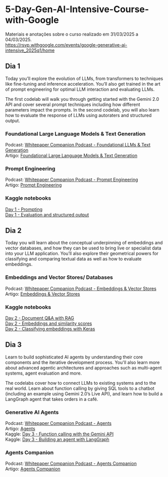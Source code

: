 # 5-Day-Gen-AI-Intensive-Course-with-Google
Materiais e anotações sobre o curso realizado em 31/03/2025 a 04/03/2025.  
https://rsvp.withgoogle.com/events/google-generative-ai-intensive_2025q1/home  


## Dia 1

Today you’ll explore the evolution of LLMs, from transformers to techniques like fine-tuning and inference acceleration. You’ll also get trained in the art of prompt engineering for optimal LLM interaction and evaluating LLMs.  

The first codelab will walk you through getting started with the Gemini 2.0 API and cover several prompt techniques including how different parameters impact the prompts. In the second codelab, you will also learn how to evaluate the response of LLMs using autoraters and structured output.  

### Foundational Large Language Models & Text Generation
Podcast: [Whitepaper Companion Podcast - Foundational LLMs & Text Generation](https://youtu.be/Na3O4Pkbp-U?si=Fn5Ry61eChrIThgN)  
Artigo: [Foundational Large Language Models & Text Generation](https://www.kaggle.com/whitepaper-foundational-llm-and-text-generation)  

### Prompt Engineering
Podcast: [Whitepaper Companion Podcast - Prompt Engineering](https://youtu.be/CFtX0ZyLSAY?si=iimK8ne0fUKLfKrF)  
Artigo: [Prompt Engineering](https://www.kaggle.com/whitepaper-prompt-engineering)  

### Kaggle notebooks
[Day 1 - Prompting](https://www.kaggle.com/code/markishere/day-1-prompting)  
[Day 1 - Evaluation and structured output](https://www.kaggle.com/code/markishere/day-1-evaluation-and-structured-output)  


## Dia 2

Today you will learn about the conceptual underpinning of embeddings and vector databases, and how they can be used to bring live or specialist data into your LLM application. You’ll also explore their geometrical powers for classifying and comparing textual data as well as how to evaluate embeddings.  

### Embeddings and Vector Stores/ Databases
Podcast: [Whitepaper Companion Podcast - Embeddings & Vector Stores](https://youtu.be/xCAVsst6WJ8?si=I3lBGOg8IhMcSXBC)  
Artigo: [Embeddings & Vector Stores](https://www.kaggle.com/whitepaper-embeddings-and-vector-stores)  

### Kaggle notebooks
[Day 2 - Document Q&A with RAG](https://www.kaggle.com/code/markishere/day-2-document-q-a-with-rag)  
[Day 2 - Embeddings and similarity scores](https://www.kaggle.com/code/markishere/day-2-embeddings-and-similarity-scores)  
[Day 2 - Classifying embeddings with Keras](https://www.kaggle.com/code/markishere/day-2-classifying-embeddings-with-keras)  


## Dia 3

Learn to build sophisticated AI agents by understanding their core components and the iterative development process. You'll also learn more about advanced agentic architectures and approaches such as multi-agent systems, agent evaluation and more.  

The codelabs cover how to connect LLMs to existing systems and to the real world. Learn about function calling by giving SQL tools to a chatbot (including an example using Gemini 2.0’s Live API), and learn how to build a LangGraph agent that takes orders in a café.  

### Generative AI Agents
Podcast: [Whitepaper Companion Podcast - Agents](https://youtu.be/D3Kaqz7VW28?si=MIODOwrvIuNv7jPp)  
Artigo: [Agents](https://www.kaggle.com/whitepaper-agents)  
Kaggle: [Day 3 - Function calling with the Gemini API](https://www.kaggle.com/code/markishere/day-3-function-calling-with-the-gemini-api)  
Kaggle: [Day 3 - Building an agent with LangGraph](https://www.kaggle.com/code/markishere/day-3-building-an-agent-with-langgraph/)  

### Agents Companion
Podcast: [Whitepaper Companion Podcast - Agents Companion](https://youtu.be/7rbSwt-7odQ?si=dkGf4a9khLPR-MF0)  
Artigo: [Agents Companion](https://www.kaggle.com/whitepaper-agent-companion)  





